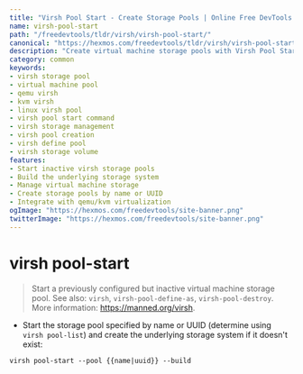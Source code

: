 ```yaml
---
title: "Virsh Pool Start - Create Storage Pools | Online Free DevTools by Hexmos"
name: virsh-pool-start
path: "/freedevtools/tldr/virsh/virsh-pool-start/"
canonical: "https://hexmos.com/freedevtools/tldr/virsh/virsh-pool-start/"
description: "Create virtual machine storage pools with Virsh Pool Start. Manage and build storage systems using the virsh command line tool. Free online tool, no registration required."
category: common
keywords:
- virsh storage pool
- virtual machine pool
- qemu virsh
- kvm virsh
- linux virsh pool
- virsh pool start command
- virsh storage management
- virsh pool creation
- virsh define pool
- virsh storage volume
features:
- Start inactive virsh storage pools
- Build the underlying storage system
- Manage virtual machine storage
- Create storage pools by name or UUID
- Integrate with qemu/kvm virtualization
ogImage: "https://hexmos.com/freedevtools/site-banner.png"
twitterImage: "https://hexmos.com/freedevtools/site-banner.png"
---
```


# virsh pool-start

> Start a previously configured but inactive virtual machine storage pool.
> See also: `virsh`, `virsh-pool-define-as`, `virsh-pool-destroy`.
> More information: <https://manned.org/virsh>.

- Start the storage pool specified by name or UUID (determine using `virsh pool-list`) and create the underlying storage system if it doesn't exist:

`virsh pool-start --pool {{name|uuid}} --build`
